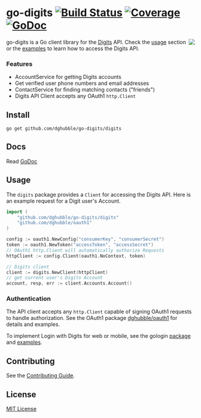 
# go-digits [![Build Status](https://travis-ci.org/dghubble/go-digits.png)](https://travis-ci.org/dghubble/go-digits) [![Coverage](https://gocover.io/_badge/github.com/dghubble/go-digits/digits)](https://gocover.io/github.com/dghubble/go-digits/digits) [![GoDoc](https://godoc.org/github.com/dghubble/go-digits?status.png)](https://godoc.org/github.com/dghubble/go-digits)
<img align="right" src="https://storage.googleapis.com/dghubble/digits-gopher.png">

go-digits is a Go client library for the [Digits](https://get.digits.com/) API. Check the [usage](#usage) section or the [examples](examples) to learn how to access the Digits API.

### Features

* AccountService for getting Digits accounts
* Get verified user phone numbers and email addresses
* ContactService for finding matching contacts ("friends")
* Digits API Client accepts any OAuth1 `http.Client`

## Install

    go get github.com/dghubble/go-digits/digits

## Docs

Read [GoDoc](https://godoc.org/github.com/dghubble/go-digits/digits)

## Usage

The `digits` package provides a `Client` for accessing the Digits API. Here is an example request for a Digit user's Account.

```go
import (
    "github.com/dghubble/go-digits/digits"
    "github.com/dghubble/oauth1"
)

config := oauth1.NewConfig("consumerKey", "consumerSecret")
token := oauth1.NewToken("accessToken", "accessSecret")
// OAuth1 http.Client will automatically authorize Requests
httpClient := config.Client(oauth1.NoContext, token)

// Digits client
client := digits.NewClient(httpClient)
// get current user's Digits Account
account, resp, err := client.Accounts.Account()
```

### Authentication

The API client accepts any `http.Client` capable of signing OAuth1 requests to handle authorization. See the OAuth1 package [dghubble/oauth1](https://github.com/dghubble/oauth1) for details and examples.

To implement Login with Digits for web or mobile, see the gologin [package](https://github.com/dghubble/gologin) and [examples](https://github.com/dghubble/gologin/tree/master/examples/digits).

## Contributing

See the [Contributing Guide](https://gist.github.com/dghubble/be682c123727f70bcfe7).

## License

[MIT License](LICENSE)


